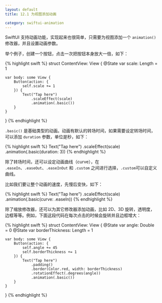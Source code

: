 ```yaml
---
layout: default
title: 12.1 为视图添加动画

category: swiftui-animation
---
```


SwiftUI 支持动画功能，实现起来也很简单，只需要为视图添加一个 `animation()` 修改器，并且设置动画参数。

举个例子，创建一个按钮，点击一次把按钮本身放大一倍，如下：

{% highlight swift %}
struct ContentView: View {
    @State var scale: Length = 1

    var body: some View {
        Button(action: {
            self.scale += 1
        }) {
            Text("Tap here")
                .scaleEffect(scale)
                .animation(.basic())
        }
    }
}
{% endhighlight %}

`.basic()` 是基础类型的动画。动画有默认的转场时间，如果需要设定转场时间，可以添加 `duration` 参数，单位是秒，如下：

{% highlight swift %}
Text("Tap here")
    .scaleEffect(scale)
    .animation(.basic(duration: 3))
{% endhighlight %}

除了转场时间，还可以设定动画曲线（curve），在 `.easeIn`、`.easeOut`、`.easeInOut` 和 `.custom` 之间进行选择，`.custom`可以自定义曲线。

比如我们要让整个动画的速度，先慢后变快，如下：

{% highlight swift %}
Text("Tap here")
    .scaleEffect(scale)
    .animation(.basic(curve: .easeIn))
{% endhighlight %}

除了缩放修改器，还可以为其它修改器添加动画，比如 2D、3D 旋转，透明度，边框等等。例如，下面这段代码在每次点击的时候会旋转并且边框增大：

{% highlight swift %}
struct ContentView: View {
    @State var angle: Double = 0
    @State var borderThickness: Length = 1

    var body: some View {
        Button(action: {
            self.angle += 45
            self.borderThickness += 1
        }) {
            Text("Tap here")
                .padding()
                .border(Color.red, width: borderThickness)
                .rotationEffect(.degrees(angle))
                .animation(.basic())
        }
    }
}
{% endhighlight %}

